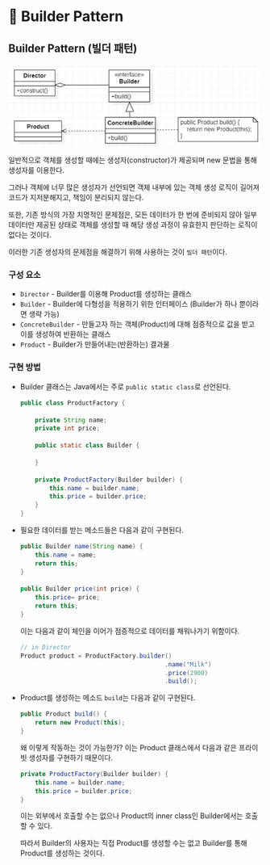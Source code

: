 # 📜 Builder Pattern

## Builder Pattern (빌더 패턴)

![Builder-Pattern](./imgs/builder-pattern-(0).png)

일반적으로 객체를 생성할 때에는 생성자(constructor)가 제공되며 new 문법을 통해 생성자를 이용한다.

그러나 객체에 너무 많은 생성자가 선언되면 객체 내부에 있는 객체 생성 로직이 길어져 코드가 지저분해지고, 책임이 분리되지 않는다.

또한, 기존 방식의 가장 치명적인 문제점은, 모든 데이터가 한 번에 준비되지 않아 일부 데이터만 제공된 상태로 객체를 생성할 때 해당 생성 과정이 유효한지 판단하는 로직이 없다는 것이다.

이러한 기존 생성자의 문제점을 해결하기 위해 사용하는 것이 `빌더 패턴`이다.

### 구성 요소

- `Director` - Builder를 이용해 Product를 생성하는 클래스
- `Builder` - Builder에 다형성을 적용하기 위한 인터페이스 (Builder가 하나 뿐이라면 생략 가능)
- `ConcreteBuilder` - 만들고자 하는 객체(Product)에 대해 점증적으로 값을 받고 이를 생성하여 반환하는 클래스
- `Product` - Builder가 만들어내는(반환하는) 결과물

### 구현 방법

- Builder 클래스는 Java에서는 주로 `public static class`로 선언된다.
    
    ```java
    public class ProductFactory {
    
    	private String name;
    	private int price;
    
    	public static class Builder {
    		
    	}
    
    	private ProductFactory(Builder builder) {
    		this.name = builder.name;
    		this.price = builder.price;
    	}
    }
    ```
    
- 필요한 데이터를 받는 메소드들은 다음과 같이 구현된다.
    
    ```java
    public Builder name(String name) {
    	this.name = name;
    	return this;
    }
    
    public Builder price(int price) {
    	this.price= price;
    	return this;
    }
    ```
    
    이는 다음과 같이 체인을 이어가 점증적으로 데이터를 채워나가기 위함이다.
    
    ```java
    // in Director
    Product product = ProductFactory.builder()
    										.name("Milk")
    										.price(2900)
    										.build();
    ```
    
- Product를 생성하는 메소드 `build`는 다음과 같이 구현된다.
    
    ```java
    public Product build() {
    	return new Product(this);
    }
    ```
    
    왜 이렇게 작동하는 것이 가능한가? 이는 Product 클래스에서 다음과 같은 프라이빗 생성자를 구현하기 때문이다.
    
    ```java
    private ProductFactory(Builder builder) {
    	this.name = builder.name;
    	this.price = builder.price;
    }
    ```
    
    이는 외부에서 호출할 수는 없으나 Product의 inner class인 Builder에서는 호출할 수 있다.
    
    따라서 Builder의 사용자는 직접 Product를 생성할 수는 없고 Builder를 통해 Product를 생성하는 것이다.
